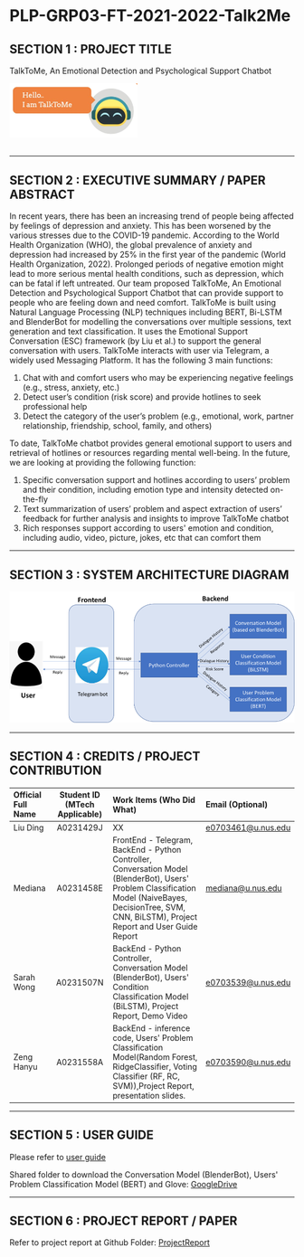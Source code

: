 # PLP-GRP03-FT-2021-2022-Talk2Me

## SECTION 1 : PROJECT TITLE 
TalkToMe, An Emotional Detection and Psychological Support Chatbot

![img.png](Miscellaneous/talktome.png)

##

---

## SECTION 2 : EXECUTIVE SUMMARY / PAPER ABSTRACT

In recent years, there has been an increasing trend of people being affected by feelings of depression and anxiety. This has been worsened by the various stresses due to the COVID-19 pandemic. According to the World Health Organization (WHO), the global prevalence of anxiety and depression had increased by 25% in the first year of the pandemic (World Health Organization, 2022). Prolonged periods of negative emotion might lead to more serious mental health conditions, such as depression, which can be fatal if left untreated. 
Our team proposed TalkToMe, An Emotional Detection and Psychological Support Chatbot that can provide support to people who are feeling down and need comfort. TalkToMe is built using Natural Language Processing (NLP) techniques including BERT, Bi-LSTM and BlenderBot for modelling the conversations over multiple sessions, text generation and text classification. It uses the Emotional Support Conversation (ESC) framework (by Liu et al.) to support the general conversation with users.
TalkToMe interacts with user via Telegram, a widely used Messaging Platform. It has the following 3 main functions:
1. Chat with and comfort users who may be experiencing negative feelings (e.g., stress, anxiety, etc.)
2. Detect user’s condition (risk score) and provide hotlines to seek professional help
3. Detect the category of the user’s problem (e.g., emotional, work, partner relationship, friendship, school, family, and others)

To date, TalkToMe chatbot provides general emotional support to users and retrieval of hotlines or resources regarding mental well-being. In the future, we are looking at providing the following function:
1. Specific conversation support and hotlines according to users’ problem and their condition, including emotion type and intensity detected on-the-fly
2. Text summarization of users’ problem and aspect extraction of users’ feedback for further analysis and insights to improve TalkToMe chatbot
3. Rich responses support according to users' emotion and condition, including audio, video, picture, jokes, etc that can comfort them 

---

## SECTION 3 : SYSTEM ARCHITECTURE DIAGRAM
![img.png](Miscellaneous/architecture.png)

---

## SECTION 4 : CREDITS / PROJECT CONTRIBUTION

| Official Full Name  | Student ID (MTech Applicable)  | Work Items (Who Did What) | Email (Optional) |
| :------------ |:---------------:| :-----| :-----|
|Liu Ding | A0231429J |XX |e0703461@u.nus.edu |
| Mediana | A0231458E |  FrontEnd - Telegram, BackEnd - Python Controller, Conversation Model (BlenderBot), Users' Problem Classification Model (NaiveBayes, DecisionTree, SVM, CNN, BiLSTM), Project Report and User Guide Report | mediana@u.nus.edu |
|Sarah Wong | A0231507N | BackEnd - Python Controller, Conversation Model (BlenderBot), Users' Condition Classification Model (BiLSTM), Project Report, Demo Video | e0703539@u.nus.edu |
|Zeng Hanyu | A0231558A|BackEnd - inference code, Users' Problem Classification Model(Random Forest, RidgeClassifier, Voting Classifier (RF, RC, SVM)),Project Report, presentation slides.|e0703590@u.nus.edu |

---

## SECTION 5 : USER GUIDE

Please refer to [user guide](https://github.com/mediana-medy/PLP-GRP03-FT-2021-2022-Talk2Me/blob/main/ProjectReport/Group3_TalkToMe_UserGuide.pdf)

Shared folder to download the Conversation Model (BlenderBot), Users' Problem Classification Model (BERT) and Glove:
[GoogleDrive](https://drive.google.com/drive/folders/1Bl9YKyL3kcCkyzXQ8ujgSVzVob9LvhU4?usp=sharing)

---
## SECTION 6 : PROJECT REPORT / PAPER
Refer to project report at Github Folder: [ProjectReport](https://github.com/mediana-medy/PLP-GRP03-FT-2021-2022-Talk2Me/blob/main/ProjectReport/)



